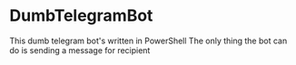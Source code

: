 # DumbTelegramBot
This dumb telegram bot's written in PowerShell 
The only thing the bot can do is sending a message for recipient
